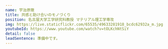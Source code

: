 ```yaml
---
name: 宇治原徹
title: 共感と助け合いのモノづくり
position: 名古屋大学工学研究科教授 マテリアル理工学専攻
img: https://live.staticflickr.com/65535/49633281918_bcdc62932a_m.jpg
youtubeId: https://www.youtube.com/watch?v=tOLKchNtSiY
detail: false
leadSentence: 準備中です。
---
```

